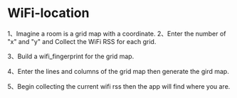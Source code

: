 # WiFi-location

1、Imagine a room is a grid map with a coordinate.
2、Enter the number of "x" and  "y" and Collect the WiFi RSS for each grid.

3、Build a wifi_fingerprint for the grid map.

4、Enter the lines and columns of the grid map then generate the gird map.

5、Begin collecting the current wifi rss then the app will find where you are.
